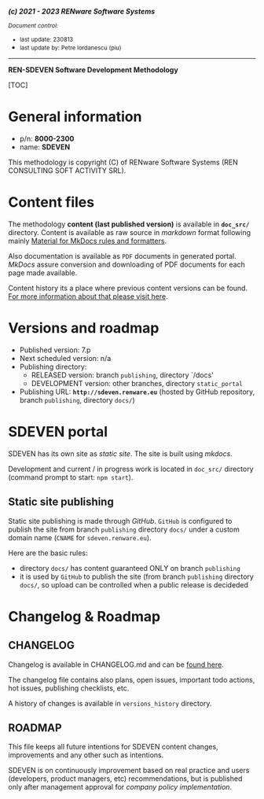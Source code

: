 ***(c) 2021 - 2023 RENware Software Systems***

<small>*Document control:*<br>
* last  update: 230813
* last update by: Petre Iordanescu (piu)</small>

***


**REN-SDEVEN Software Development Methodology**

[TOC]

# General information

* p/n: **8000-2300**
* name: **SDEVEN**

This methodology is copyright (C) of RENware Software Systems (REN CONSULTING SOFT ACTIVITY SRL).





# Content files

The methodology **content (last published version)** is available in **`doc_src/`** directory. Content is available as raw source in *markdown* format following mainly [Material for MkDocs rules and formatters](https://squidfunk.github.io/mkdocs-material/reference/).

Also documentation is available as `PDF` documents in generated portal. *MkDocs* assure conversion and downloading of PDF documents for each page made available.

Content history its a place where previous content versions can be found. [For more information about that please visit here](content_history/README.md).





# Versions and roadmap

* Published version: 7.p
* Next scheduled version: n/a
* Publishing directory:
    * RELEASED version: branch `publishing`, directory `/docs'
    * DEVELOPMENT version: other branches, directory `static_portal`
* Publishing URL: **`http://sdeven.renware.eu`** (hosted by GitHub repository, branch `publishing`, directory `docs/`)




# SDEVEN portal

SDEVEN has its own site as *static site*. The site is built using *mkdocs*.

Development and current / in progress work is located in `doc_src/` directory (command prompt to start: `npm start`).





## Static site publishing

Static site publishing is made through *GitHub*. `GitHub` is configured to publish the site from branch `publishing` directory `docs/` under a custom domain name (`CNAME` for `sdeven.renware.eu`).

Here are the basic rules:

* directory `docs/` has content guaranteed ONLY on branch `publishing`
* it is used by `GitHub` to publish the site (from branch `publishing` directory `docs/`, so upload can be controlled when a public release is decideded







# Changelog & Roadmap

## CHANGELOG

Changelog is available in CHANGELOG.md and can be [found here](/CHANGELOG.md).

The changelog file contains also plans, open issues, important todo actions, hot issues, publishing checklists, etc.

A history of changes is available in `versions_history` directory.


## ROADMAP

This file keeps all future intentions for SDEVEN content changes, improvements and any other such as intentions.

SDEVEN is on continuously improvement based on real practice and users (developers, product managers, etc) recommendations, but is published only after management approval for *company policy implementation*.




